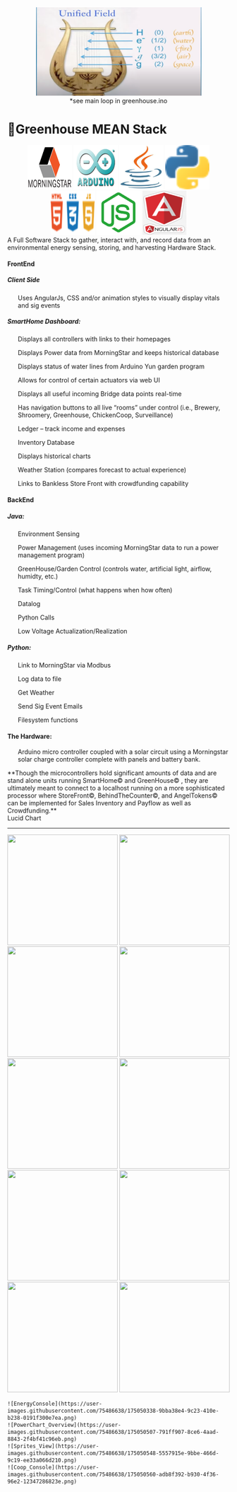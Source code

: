<div>
	<div align="center"><img height="200px" width="375px" src="./UnifiedField.png"></div>
	<div align="center">*see main loop in greenhouse.ino</div>
	<h1>🌱Greenhouse MEAN Stack</h1>
	<div align="center">
		<img height="100px" width="100px" src="./morningstar.png">
		<img height="100px" width="100px" src="./arduino.jpg">
		<img height="100px" width="100px" src="./java_logo.png">
		<img height="100px" width="100px" src="./Python_Logo.png">
		<img height="100px" width="100px" src="./html_css_js.png">
		<img height="100px" width="100px" src="./node_logo.png">
		<img height="100px" width="100px" src="./angularjs_logo.png">
	</div>
	<div>
	A Full Software Stack to gather, interact with, and record data from an environmental energy sensing, storing, and harvesting Hardware Stack.
	</div>
	<div>
		<h4>FrontEnd</h4>
		<h5>Client Side</h5>
		<ul>Uses AngularJs, CSS and/or animation styles to visually display vitals and sig events</ul>
		<p><h5>SmartHome Dashboard:</h5>
			<ul>Displays all controllers with links to their homepages</ul>
			<ul>Displays Power data from MorningStar and keeps historical database</ul>
			<ul>Displays status of water lines from Arduino Yun garden program</ul>
			<ul>Allows for control of certain actuators via web UI</ul>
			<ul>Displays all useful incoming Bridge data points real-time</ul>
			<ul>Has navigation buttons to all live “rooms” under control 
				(i.e., Brewery, Shroomery, Greenhouse, ChickenCoop, Surveillance)</ul>
			<ul>Ledger – track income and expenses</ul>
			<ul>Inventory Database</ul>
			<ul>Displays historical charts</ul>
			<ul>Weather Station (compares forecast to actual experience)</ul>
			<ul>Links to Bankless Store Front with crowdfunding capability</ul>
		</p>
		<h4>BackEnd</h4>
		<p><h5>Java:</h5>
			<ul>Environment Sensing</ul>
			<ul>Power Management (uses incoming MorningStar data to run a power management program)</ul>
			<ul>GreenHouse/Garden Control (controls water, artificial light, airflow, humidty, etc.)</ul>
			<ul>Task Timing/Control (what happens when how often)</ul>
			<ul>Datalog</ul>
			<ul>Python Calls</ul>
			<ul>Low Voltage Actualization/Realization</ul>
		</p>
		<p><h5>Python:</h5>
			<ul>Link to MorningStar via Modbus</ul>
			<ul>Log data to file</ul>
			<ul>Get Weather</ul>
			<ul>Send Sig Event Emails</ul>
			<ul>Filesystem functions</ul>
		</p>
		<p><h4>The Hardware:</h4>
			<ul>Arduino micro controller coupled with a solar circuit using
				a Morningstar solar charge controller complete with panels
				and battery bank.
			</ul>
		</p>
	</div>

<div>
**Though the microcontrollers hold significant amounts of data and are stand alone units running SmartHome© and GreenHouse© , they are ultimately meant to connect to a localhost running on a more sophisticated processor where StoreFront©, BehindTheCounter©, and AngelTokens© can be implemented for Sales Inventory and Payflow as well as Crowdfunding.**
</div>

</div>  
<a src="https://lucid.app/lucidchart/2583a382-273a-48f7-9c58-65a5fc4d5cf9/edit?view_items=qJbpXF30HLLe&invitationId=inv_0d67ca74-1058-44e4-b4be-61e5acd26da4#">Lucid Chart</a>
<hr/>
<div>
	<img height="250px" width="250px" src="https://user-images.githubusercontent.com/75486638/134360883-0160120a-41fe-4a07-850f-14e03be9f175.png">
	<img height="250px" width="250px" src="https://user-images.githubusercontent.com/75486638/134360691-9bb2c9de-e3cb-4803-990f-5c536fb11b21.png">
	<img height="250px" width="250px" src="https://user-images.githubusercontent.com/75486638/134360847-09d73560-56ec-49de-848f-7ab9ce15bcd8.png">
	<img height="250px" width="250px" src="https://user-images.githubusercontent.com/75486638/119382357-eb5cba00-bc8f-11eb-8f67-6b60b4703688.png">
	<img height="250px" width="250px" src="https://user-images.githubusercontent.com/75486638/134360854-8baa8306-39c4-4c5b-ab7b-5a7e5d0871df.png">
	<img height="250px" width="250px" src="https://user-images.githubusercontent.com/75486638/134360864-7627cc5d-9033-410a-a4c7-f878eb1a0bc8.png">
	<img height="250px" width="250px" src="https://user-images.githubusercontent.com/75486638/175050338-9bba38e4-9c23-410e-b238-0191f300e7ea.png">
	<img height="250px" width="250px" src="https://user-images.githubusercontent.com/75486638/175050507-791ff907-8ce6-4aad-8843-2f4bf41c96eb.png">
	<img height="250px" width="250px" src="https://user-images.githubusercontent.com/75486638/175050548-5557915e-9bbe-466d-9c19-ee33a066d210.png">
	<img height="250px" width="250px" src="https://user-images.githubusercontent.com/75486638/175050560-adb8f392-b930-4f36-96e2-12347286823e.png">

	![EnergyConsole](https://user-images.githubusercontent.com/75486638/175050338-9bba38e4-9c23-410e-b238-0191f300e7ea.png)
	![PowerChart_Overview](https://user-images.githubusercontent.com/75486638/175050507-791ff907-8ce6-4aad-8843-2f4bf41c96eb.png)
	![Sprites_View](https://user-images.githubusercontent.com/75486638/175050548-5557915e-9bbe-466d-9c19-ee33a066d210.png)
	![Coop_Console](https://user-images.githubusercontent.com/75486638/175050560-adb8f392-b930-4f36-96e2-12347286823e.png)

</div>

